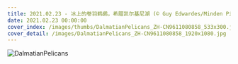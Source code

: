 ```yaml
---
title: 2021.02.23 - 冰上的卷羽鹈鹕，希腊凯尔基尼湖 (© Guy Edwardes/Minden Pictures)
date: 2021.02.23 00:00:00
cover_index: /images/thumbs/DalmatianPelicans_ZH-CN9611080858_533x300.jpg
cover_detail: /images/DalmatianPelicans_ZH-CN9611080858_1920x1080.jpg
---
```


![DalmatianPelicans](/images/DalmatianPelicans_ZH-CN9611080858_1920x1080.jpg)
